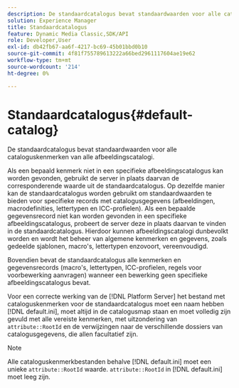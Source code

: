 ```yaml
---
description: De standaardcatalogus bevat standaardwaarden voor alle cataloguskenmerken van alle afbeeldingscatalogi.
solution: Experience Manager
title: Standaardcatalogus
feature: Dynamic Media Classic,SDK/API
role: Developer,User
exl-id: db42fb67-aa6f-4217-bc69-45b01bbd0b10
source-git-commit: 4f81f755789613222a66bed2961117604ae19e62
workflow-type: tm+mt
source-wordcount: '214'
ht-degree: 0%

---
```


# Standaardcatalogus{#default-catalog}

De standaardcatalogus bevat standaardwaarden voor alle cataloguskenmerken van alle afbeeldingscatalogi.

Als een bepaald kenmerk niet in een specifieke afbeeldingscatalogus kan worden gevonden, gebruikt de server in plaats daarvan de corresponderende waarde uit de standaardcatalogus. Op dezelfde manier kan de standaardcatalogus worden gebruikt om standaardwaarden te bieden voor specifieke records met catalogusgegevens (afbeeldingen, macrodefinities, lettertypen en ICC-profielen). Als een bepaalde gegevensrecord niet kan worden gevonden in een specifieke afbeeldingscatalogus, probeert de server deze in plaats daarvan te vinden in de standaardcatalogus. Hierdoor kunnen afbeeldingscatalogi dunbevolkt worden en wordt het beheer van algemene kenmerken en gegevens, zoals gedeelde sjablonen, macro&#39;s, lettertypen enzovoort, vereenvoudigd.

Bovendien bevat de standaardcatalogus alle kenmerken en gegevensrecords (macro&#39;s, lettertypen, ICC-profielen, regels voor voorbewerking aanvragen) wanneer een bewerking geen specifieke afbeeldingscatalogus bevat.

Voor een correcte werking van de [!DNL Platform Server] het bestand met cataloguskenmerken voor de standaardcatalogus moet een naam hebben [!DNL default.ini], moet altijd in de catalogusmap staan en moet volledig zijn gevuld met alle vereiste kenmerken, met uitzondering van `attribute::RootId` en de verwijzingen naar de verschillende dossiers van catalogusgegevens, die allen facultatief zijn.

>[!NOTE]
>
>Alle cataloguskenmerkbestanden behalve [!DNL default.ini] moet een unieke `attribute::RootId` waarde. `attribute::RootId` in [!DNL default.ini] moet leeg zijn.
